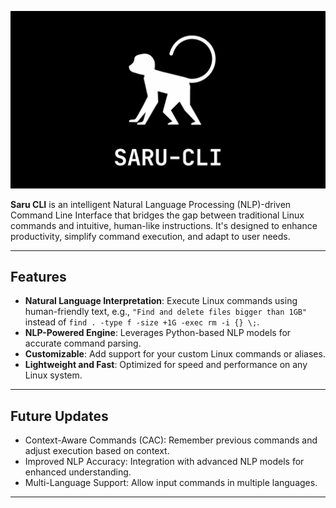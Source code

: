 ![Saru CLI Banner](https://github.com/Ureshii7/SARU-CLI/blob/main/SARU-CLI-banner.png)  

**Saru CLI** is an intelligent Natural Language Processing (NLP)-driven Command Line Interface that bridges the gap between traditional Linux commands and intuitive, human-like instructions. It's designed to enhance productivity, simplify command execution, and adapt to user needs.

---

## **Features**
- **Natural Language Interpretation**: Execute Linux commands using human-friendly text, e.g., `"Find and delete files bigger than 1GB"` instead of `find . -type f -size +1G -exec rm -i {} \;`.
- **NLP-Powered Engine**: Leverages Python-based NLP models for accurate command parsing.
- **Customizable**: Add support for your custom Linux commands or aliases.
- **Lightweight and Fast**: Optimized for speed and performance on any Linux system.

---

## **Future Updates**
- Context-Aware Commands (CAC): Remember previous commands and adjust execution based on context.
- Improved NLP Accuracy: Integration with advanced NLP models for enhanced understanding.
- Multi-Language Support: Allow input commands in multiple languages.

---
